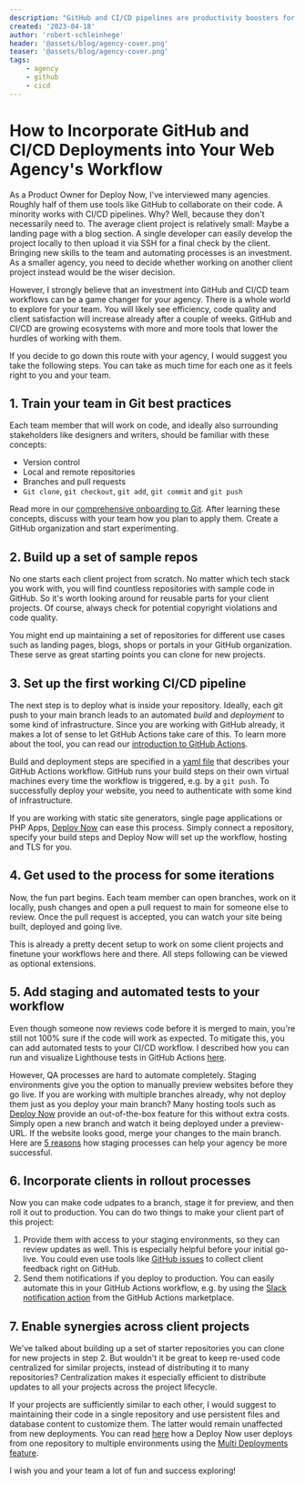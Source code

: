 ```yaml
---
description: "GitHub and CI/CD pipelines are productivity boosters for your web agency. Here is a 7 step plan how you can introduce them to your team workflows."
created: '2023-04-18'
author: 'robert-schleinhege'
header: '@assets/blog/agency-cover.png'
teaser: '@assets/blog/agency-cover.png'
tags:
    - agency
    - github
    - cicd
---
```


# How to Incorporate GitHub and CI/CD Deployments into Your Web Agency's Workflow 

As a Product Owner for Deploy Now, I've interviewed many agencies. Roughly half of them use tools like GitHub to collaborate on their code. A minority works with CI/CD pipelines. Why? Well, because they don't necessarily need to. The average client project is relatively small: Maybe a landing page with a blog section. A single developer can easily develop the project locally to then upload it via SSH for a final check by the client. Bringing new skills to the team and automating processes is an investment. As a smaller agency, you need to decide whether working on another client project instead would be the wiser decision. 

However, I strongly believe that an investment into GitHub and CI/CD team workflows can be a game changer for your agency. There is a whole world to explore for your team. You will likely see efficiency, code quality and client satisfaction will increase already after a couple of weeks. GitHub and CI/CD are growing ecosystems with more and more tools that lower the hurdles of working with them.

If you decide to go down this route with your agency, I would suggest you take the following steps. You can take as much time for each one as it feels right to you and your team.

## 1. Train your team in Git best practices 

Each team member that will work on code, and ideally also surrounding stakeholders like designers and writers, should be familiar with these concepts:

- Version control
- Local and remote repositories 
- Branches and pull requests
- `Git clone`, `git checkout`, `git add`, `git commit` and `git push`

Read more in our [comprehensive onboarding to Git](https://docs.ionos.space/blog/git-intro/#10-git-help).
After learning these concepts, discuss with your team how you plan to apply them. Create a GitHub organization and start experimenting. 

## 2. Build up a set of sample repos

No one starts each client project from scratch. No matter which tech stack you work with, you will find countless repositories with sample code in GitHub. So it's worth looking around for reusable parts for your client projects. Of course, always check for potential copyright violations and code quality. 

You might end up maintaining a set of repositories for different use cases such as landing pages, blogs, shops or portals in your GitHub organization. These serve as great starting points you can clone for new projects.

## 3. Set up the first working CI/CD pipeline

The next step is to deploy what is inside your repository. Ideally, each git push to your main branch leads to an automated *build* and *deployment* to some kind of infrastructure. Since you are working with GitHub already, it makes a lot of sense to let GitHub Actions take care of this. To learn more about the tool, you can read our [introduction to GitHub Actions](https://docs.ionos.space/blog/github-actions/). 

Build and deployment steps are specified in a [yaml file](https://docs.github.com/en/actions/using-workflows/about-workflows) that describes your GitHub Actions workflow. GitHub runs your build steps on their own virtual machines every time the workflow is triggered, e.g. by a `git push`. To successfully deploy your website, you need to authenticate with some kind of infrastructure. 

If you are working with static site generators, single page applications or PHP Apps, [Deploy Now](https://www.ionos.com/hosting/deploy-now?ar=1) can ease this process. Simply connect a repository, specify your build steps and Deploy Now will set up the workflow, hosting and TLS for you.

## 4. Get used to the process for some iterations

Now, the fun part begins. Each team member can open branches, work on it locally, push changes and open a pull request to main for someone else to review. Once the pull request is accepted, you can watch your site being built, deployed and going live. 

This is already a pretty decent setup to work on some client projects and finetune your workflows here and there. All steps following can be viewed as optional extensions.

## 5. Add staging and automated tests to your workflow 

Even though someone now reviews code before it is merged to main, you're still not 100% sure if the code will work as expected. To mitigate this, you can add automated tests to your CI/CD workflow. I described how you can run and visualize Lighthouse tests in GitHub Actions [here](https://docs.ionos.space/blog/github-actions-lighthouse/#1-use-github-actions-to-build-your-code). 

However, QA processes are hard to automate completely. Staging environments give you the option to manually preview websites before they go live. If you are working with multiple branches already, why not deploy them just as you deploy your main branch? Many hosting tools such as [Deploy Now](https://www.ionos.com/hosting/deploy-now?ar=1) provide an out-of-the-box feature for this without extra costs. Simply open a new branch and watch it being deployed under a preview-URL. If the website looks good, merge your changes to the main branch. Here are [5 reasons](https://docs.ionos.space/blog/reasons-for-staging/) how staging processes can help your agency be more successful.

## 6. Incorporate clients in rollout processes

Now you can make code udpates to a branch, stage it for preview, and then roll it out to production. You can do two things to make your client part of this project:

1. Provide them with access to your staging environments, so they can review updates as well. This is especially helpful before your initial go-live. You could even use tools like [GitHub issues](https://docs.github.com/en/issues) to collect client feedback right on GitHub. 
2. Send them notifications if you deploy to production. You can easily automate this in your GitHub Actions workflow, e.g. by using the [Slack notification action](https://github.com/marketplace/actions/slack-send) from the GitHub Actions marketplace.

## 7. Enable synergies across client projects

We've talked about building up a set of starter repositories you can clone for new projects in step 2. But wouldn't it be great to keep re-used code centralized for similar projects, instead of distributing it to many repositories? Centralization makes it especially efficient to distribute updates to all your projects across the project lifecycle.

If your projects are sufficiently similar to each other, I would suggest to maintaining their code in a single repository and use persistent files and database content to customize them. The latter would remain unaffected from new deployments. You can read [here](https://docs.ionos.space/blog/multi-deployments/) how a Deploy Now user deploys from one repository to multiple environments using the [Multi Deployments feature](https://docs.ionos.space/docs/multi-deployments/).

I wish you and your team a lot of fun and success exploring!

